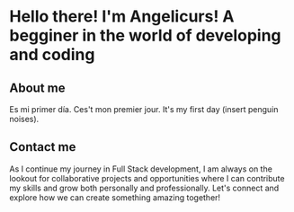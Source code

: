 # Hello there! I'm Angelicurs! A begginer in the world of developing and coding

## About me
Es mi primer día. Ces't mon premier jour. It's my first day (insert penguin noises).

## Contact me
As I continue my journey in Full Stack development, I am always on the lookout for collaborative projects and opportunities where I can contribute my skills and grow both personally and professionally. Let's connect and explore how we can create something amazing together!